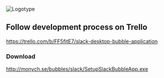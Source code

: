 ![Logotype](http://bubbles.monych.se/github-readme-logotype.png)

## Follow development process on Trello

https://trello.com/b/FF5fjtE7/slack-desktop-bubble-application

### Download

http://monych.se/bubbles/slack/SetupSlackBubbleApp.exe
